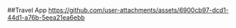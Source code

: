 ##Travel App
https://github.com/user-attachments/assets/6900cb97-dcd1-44d1-a76b-5eea21ea6ebb



 
 
